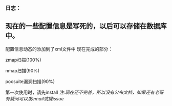 ### 日志：
现在的一些配置信息是写死的，以后可以存储在数据库中。
---
配置信息动态的添加到了xml文件中
现在完成的部分：

zmap扫描(100%)

nmap扫描(90%)

pocsuite漏洞扫描(90%)

第一次使用时，请先install
*注:现在还不完善，所以没有公布文档，如果还有老哥有疑问可以发email或提issue*
